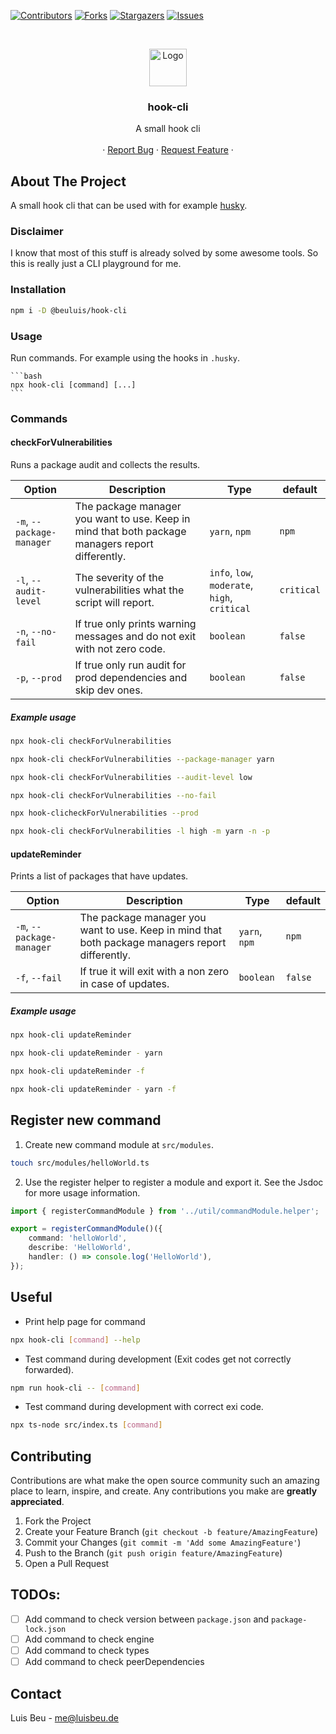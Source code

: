 [![Contributors][contributors-shield]][contributors-url]
[![Forks][forks-shield]][forks-url]
[![Stargazers][stars-shield]][stars-url]
[![Issues][issues-shield]][issues-url]

<!-- PROJECT LOGO -->
<br />
<p align="center">
  <img src="https://yargs.js.org/images/yargs-logo.png" alt="Logo" height="60">

  <h3 align="center">hook-cli</h3>

  <p align="center">
    A small hook cli
    <br />
    <br />
    ·
    <a href="https://github.com/beuluis/hook-cli/issues">Report Bug</a>
    ·
    <a href="https://github.com/beuluis/hook-cli/issues">Request Feature</a>
    ·
  </p>
</p>

<!-- ABOUT THE PROJECT -->

## About The Project

A small hook cli that can be used with for example [husky](https://typicode.github.io/husky/#/).

### Disclaimer

I know that most of this stuff is already solved by some awesome tools. So this is really just a CLI playground for me.

### Installation

```bash
npm i -D @beuluis/hook-cli
```

### Usage

Run commands. For example using the hooks in `.husky`.

    ```bash
    npx hook-cli [command] [...]
    ```

### Commands

#### checkForVulnerabilities

Runs a package audit and collects the results.

| Option                    | Description                                                                                      | Type                                          | default    |
| ------------------------- | ------------------------------------------------------------------------------------------------ | --------------------------------------------- | ---------- |
| `-m`, `--package-manager` | The package manager you want to use. Keep in mind that both package managers report differently. | `yarn`, `npm`                                 | `npm`      |
| `-l`, `--audit-level`     | The severity of the vulnerabilities what the script will report.                                 | `info`, `low`, `moderate`, `high`, `critical` | `critical` |
| `-n`, `--no-fail`         | If true only prints warning messages and do not exit with not zero code.                         | `boolean`                                     | `false`    |
| `-p`, `--prod`            | If true only run audit for prod dependencies and skip dev ones.                                  | `boolean`                                     | `false`    |

##### Example usage

```bash
npx hook-cli checkForVulnerabilities
```

```bash
npx hook-cli checkForVulnerabilities --package-manager yarn
```

```bash
npx hook-cli checkForVulnerabilities --audit-level low
```

```bash
npx hook-cli checkForVulnerabilities --no-fail
```

```bash
npx hook-clicheckForVulnerabilities --prod
```

```bash
npx hook-cli checkForVulnerabilities -l high -m yarn -n -p
```

#### updateReminder

Prints a list of packages that have updates.

| Option                    | Description                                                                                      | Type          | default |
| ------------------------- | ------------------------------------------------------------------------------------------------ | ------------- | ------- |
| `-m`, `--package-manager` | The package manager you want to use. Keep in mind that both package managers report differently. | `yarn`, `npm` | `npm`   |
| `-f`, `--fail`            | If true it will exit with a non zero in case of updates.                                         | `boolean`     | `false` |

##### Example usage

```bash
npx hook-cli updateReminder
```

```bash
npx hook-cli updateReminder - yarn
```

```bash
npx hook-cli updateReminder -f
```

```bash
npx hook-cli updateReminder - yarn -f
```

<!-- REGISTER NEW COMMAND -->

## Register new command

1. Create new command module at `src/modules`.

```bash
touch src/modules/helloWorld.ts
```

2. Use the register helper to register a module and export it. See the Jsdoc for more usage information.

```typescript
import { registerCommandModule } from '../util/commandModule.helper';

export = registerCommandModule()({
    command: 'helloWorld',
    describe: 'HelloWorld',
    handler: () => console.log('HelloWorld'),
});
```

<!-- USEFUL -->

## Useful

-   Print help page for command

```bash
npx hook-cli [command] --help
```

-   Test command during development (Exit codes get not correctly forwarded).

```bash
npm run hook-cli -- [command]
```

-   Test command during development with correct exi code.

```bash
npx ts-node src/index.ts [command]
```

<!-- CONTRIBUTING -->

## Contributing

Contributions are what make the open source community such an amazing place to learn, inspire, and create. Any contributions you make are **greatly appreciated**.

1. Fork the Project
2. Create your Feature Branch (`git checkout -b feature/AmazingFeature`)
3. Commit your Changes (`git commit -m 'Add some AmazingFeature'`)
4. Push to the Branch (`git push origin feature/AmazingFeature`)
5. Open a Pull Request

<!-- TODO -->

## TODOs:

-   [ ] Add command to check version between `package.json` and `package-lock.json`
-   [ ] Add command to check engine
-   [ ] Add command to check types
-   [ ] Add command to check peerDependencies

<!-- CONTACT -->

## Contact

Luis Beu - me@luisbeu.de

<!-- MARKDOWN LINKS & IMAGES -->
<!-- https://www.markdownguide.org/basic-syntax/#reference-style-links -->

[contributors-shield]: https://img.shields.io/github/contributors/beuluis/hook-cli.svg?style=flat-square
[contributors-url]: https://github.com/beuluis/hook-cli/graphs/contributors
[forks-shield]: https://img.shields.io/github/forks/beuluis/hook-cli.svg?style=flat-square
[forks-url]: https://github.com/beuluis/hook-cli/network/members
[stars-shield]: https://img.shields.io/github/stars/beuluis/hook-cli.svg?style=flat-square
[stars-url]: https://github.com/beuluis/hook-cli/stargazers
[issues-shield]: https://img.shields.io/github/issues/beuluis/hook-cli.svg?style=flat-square
[issues-url]: https://github.com/beuluis/hook-cli/issues
[license-shield]: https://img.shields.io/github/license/beuluis/hook-cli.svg?style=flat-square
